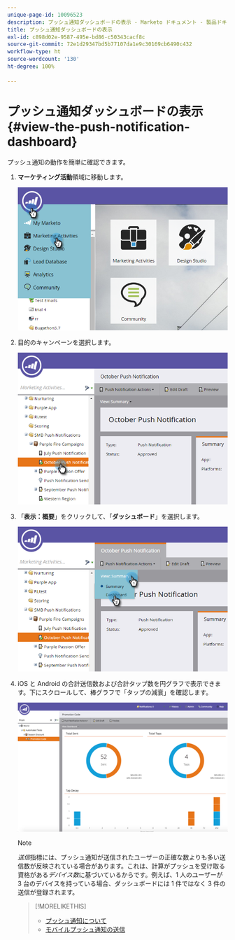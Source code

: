 ```yaml
---
unique-page-id: 10096523
description: プッシュ通知ダッシュボードの表示 - Marketo ドキュメント - 製品ドキュメント
title: プッシュ通知ダッシュボードの表示
exl-id: c898d02e-9587-495e-bd86-c50343cacf8c
source-git-commit: 72e1d29347bd5b77107da1e9c30169cb6490c432
workflow-type: ht
source-wordcount: '130'
ht-degree: 100%

---
```


# プッシュ通知ダッシュボードの表示 {#view-the-push-notification-dashboard}

プッシュ通知の動作を簡単に確認できます。

1. **マーケティング活動**&#x200B;領域に移動します。

   ![](assets/image2015-12-11-12-3a57-3a48.png)

1. 目的のキャンペーンを選択します。

   ![](assets/image2015-12-11-13-3a1-3a56.png)

1. 「**表示：概要**」をクリックして、「**ダッシュボード**」を選択します。

   ![](assets/image2015-12-11-13-3a4-3a23.png)

1. iOS と Android の合計送信数および合計タップ数を円グラフで表示できます。下にスクロールして、棒グラフで「タップの減衰」を確認します。

   ![](assets/image2015-12-15-15-3a23-3a47.png)

   >[!NOTE]
   >
   >_送信_&#x200B;指標には、プッシュ通知が送信されたユーザーの正確な数よりも多い送信数が反映されている場合があります。これは、計算がプッシュを受け取る資格がある&#x200B;*デバイス数*&#x200B;に基づいているからです。例えば、1 人のユーザーが 3 台のデバイスを持っている場合、ダッシュボードには 1 件ではなく 3 件の送信が登録されます。

   >[!MORELIKETHIS]
   >
   >* [プッシュ通知について](/help/marketo/product-docs/mobile-marketing/push-notifications/understanding-push-notifications.md)
   >* [モバイルプッシュ通知の送信](/help/marketo/product-docs/mobile-marketing/push-notifications/send-a-mobile-push-notification.md)

